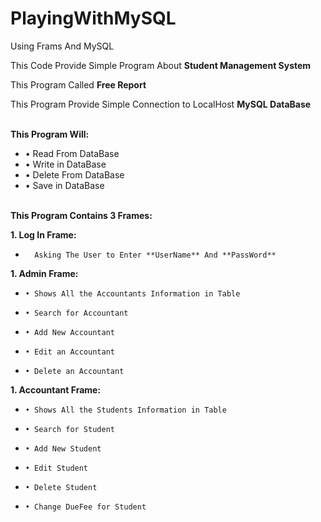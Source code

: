 # PlayingWithMySQL
Using Frams And MySQL

This Code Provide Simple Program About **Student Management System**

This Program Called **Free Report**

This Program Provide Simple Connection to LocalHost **MySQL DataBase**
&nbsp;  
&nbsp;  

**This Program Will:**
* •	Read From DataBase
* •	Write in DataBase
* •	Delete From DataBase
* •	Save in DataBase
&nbsp;  
&nbsp;  

**This Program Contains 3 Frames:** 

**1. Log In Frame:**
*       Asking The User to Enter **UserName** And **PassWord**
      
**1. Admin Frame:**
*     •	Shows All the Accountants Information in Table
*     •	Search for Accountant
*     •	Add New Accountant
*     •	Edit an Accountant
*     •	Delete an Accountant
     
**1. Accountant Frame:**
*     •	Shows All the Students Information in Table
*     •	Search for Student
*     •	Add New Student
*     •	Edit Student
*     •	Delete Student
*     •	Change DueFee for Student
